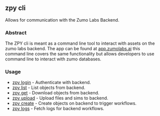 ## zpy cli

Allows for communication with the Zumo Labs Backend.

### Abstract

The ZPY cli is meant as a command line tool to interact with assets on the zumo labs backend. The app can be found at [app.zumolabs.ai](https://app.zumolabs.ai) this command line covers the same functionality but allows developers to use command line to interact with zumo databases.


### Usage

* [zpy login](login.md) - Authenticate with backend. 
* [zpy list](list.md) - List objects from backend.
* [zpy get](get.md) - Download objects from backend.
* [zpy upload](upload.md) - Upload files and sims to backend.
* [zpy create](create.md) - Create objects on backend to trigger workflows.
* [zpy logs](logs.md) - Fetch logs for backend workflows.
